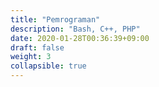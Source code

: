 ```yaml
---
title: "Pemrograman"
description: "Bash, C++, PHP"
date: 2020-01-28T00:36:39+09:00
draft: false
weight: 3
collapsible: true
---
```


